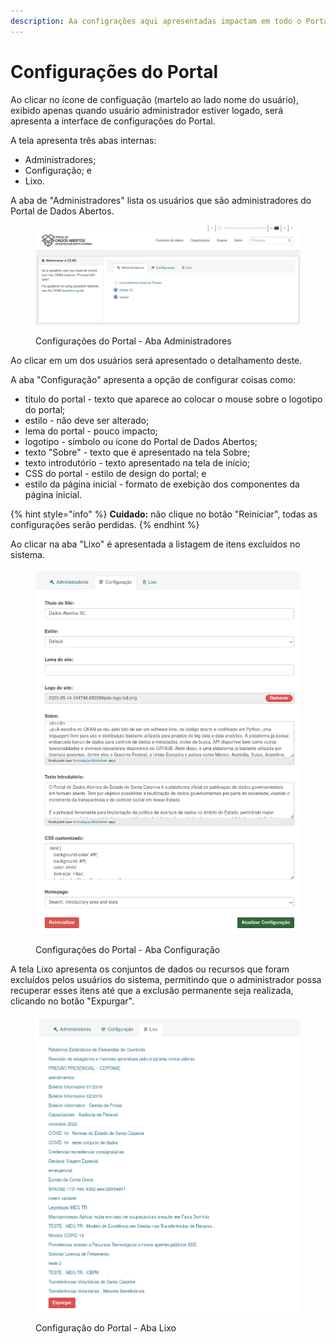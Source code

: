 ```yaml
---
description: Aa configrações aqui apresentadas impactam em todo o Portal
---
```


# Configurações do Portal

Ao clicar no ícone de configuação (martelo ao lado nome do usuário), exibido apenas quando usuário administrador estiver logado, será apresenta a interface de configurações do Portal.

A tela apresenta três abas internas:&#x20;

* Administradores;
* Configuração; e&#x20;
* Lixo.

A aba de "Administradores" lista os usuários que são administradores do Portal de Dados Abertos.

<figure><img src="../../../.gitbook/assets/image (38).png" alt=""><figcaption><p>Configurações do Portal -  Aba Administradores</p></figcaption></figure>

Ao clicar em um dos usuários será apresentado o detalhamento deste.

A aba "Configuração" apresenta a opção de configurar coisas como:

* título do portal - texto que aparece ao colocar o mouse sobre o logotipo do portal;
* estilo - não deve ser alterado;
* lema do portal - pouco impacto;
* logotipo - símbolo ou ícone do Portal de Dados Abertos;
* texto "Sobre" - texto que é apresentado na tela Sobre;
* texto introdutório - texto apresentado na tela de início;&#x20;
* CSS do portal - estilo de design do portal; e
* estilo da página inicial - formato de exebição dos componentes da página inicial.

{% hint style="info" %}
**Cuidado:** não clique no botão "Reiniciar", todas as configurações serão perdidas.
{% endhint %}

Ao clicar na aba "Lixo" é apresentada a listagem de itens excluídos no sistema.

<figure><img src="../../../.gitbook/assets/image (39).png" alt=""><figcaption><p>Configurações do Portal - Aba Configuração</p></figcaption></figure>

A tela Lixo apresenta os conjuntos de dados ou recursos que foram excluídos pelos usuários do sistema, permitindo que o administrador possa recuperar esses itens até  que a exclusão permanente seja realizada, clicando no botão "Expurgar".

<figure><img src="../../../.gitbook/assets/image (40).png" alt=""><figcaption><p>Configuração do Portal - Aba Lixo</p></figcaption></figure>
